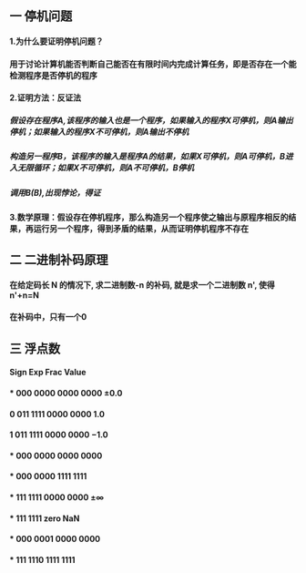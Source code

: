 ## 一   停机问题

#### 1.为什么要证明停机问题？

#### 用于讨论计算机能否判断自己能否在有限时间内完成计算任务，即是否存在一个能检测程序是否停机的程序

#### 2.证明方法：反证法

##### 假设存在程序A,该程序的输入也是一个程序，如果输入的程序X可停机，则A输出停机；如果输入的程序X不可停机，则A输出不停机

##### 构造另一程序B，该程序的输入是程序A的结果，如果X可停机，则A可停机，B进入无限循环；如果X不可停机，则A不可停机，B停机

##### 调用B(B),出现悖论，得证

#### 3.数学原理：假设存在停机程序，那么构造另一个程序使之输出与原程序相反的结果，再运行另一个程序，得到矛盾的结果，从而证明停机程序不存在

## 二   二进制补码原理

#### 在给定码长 N 的情况下, 求二进制数-n 的补码, 就是求一个二进制数 n', 使得 n'+n=N

#### 在补码中，只有一个0

## 三   浮点数

#### Sign   	Exp          	Frac	          Value
#### *	      000 0000      0000 0000 	    ±0.0
#### 0      	011 1111      0000 0000 	    1.0
#### 1	      011 1111      0000 0000 	    −1.0
#### *	      000 0000	    0000 0000 
#### *	      000 0000	    1111 1111 
#### *	      111 1111      0000 0000 	    ±∞
#### *	      111 1111	    zero      	    NaN
#### *	      000 0001      0000 0000 	
#### *	      111 1110  	  1111 1111 	
